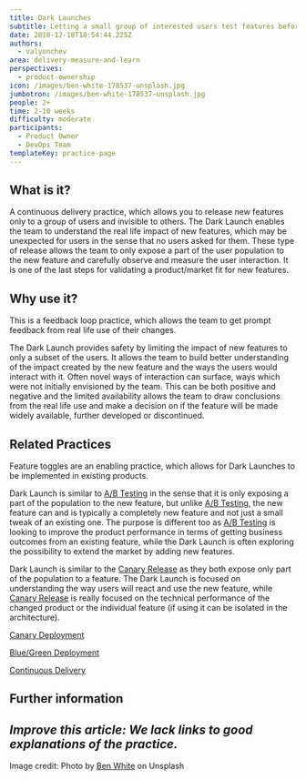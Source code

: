 ```yaml
---
title: Dark Launches
subtitle: Letting a small group of interested users test features before others
date: 2018-12-18T18:54:44.225Z
authors:
  - valyonchev
area: delivery-measure-and-learn
perspectives:
  - product-ownership
icon: /images/ben-white-178537-unsplash.jpg
jumbotron: /images/ben-white-178537-unsplash.jpg
people: 2+
time: 2-10 weeks
difficulty: moderate
participants:
  - Product Owner
  - DevOps Team
templateKey: practice-page
---
```

## What is it?

A continuous delivery practice, which allows you to release new features only to a group of users and invisible to others. The Dark Launch enables the team to understand the real life impact of new features, which may be unexpected for users in the sense that no users asked for them. These type of release allows the team to only expose a part of the user population to the new feature and carefully observe and measure the user interaction. It is one of the last steps for validating a product/market fit for new features.

## Why use it?

This is a feedback loop practice, which allows the team to get prompt feedback from real life use of their changes.

The Dark Launch provides safety by limiting the impact of new features to only a subset of the users. It allows the team to build better understanding of the impact created by the new feature and the ways the users would interact with it. Often novel ways of interaction can surface, ways which were not initially envisioned by the team. This can be both positive and negative and the limited availability allows the team to draw conclusions from the real life use and make a decision on if the feature will be made widely available, further developed or discontinued.

## Related Practices

Feature toggles are an enabling practice, which allows for Dark Launches to be implemented in existing products.

Dark Launch is similar to [A/B Testing](https://openpracticelibrary.com/practice/split-testing-a-b-testing/) in the sense that it is only exposing a part of the population to the new feature, but unlike [A/B Testing](https://openpracticelibrary.com/practice/split-testing-a-b-testing/), the new feature can and is typically a completely new feature and not just a small tweak of an existing one. The purpose is different too as [A/B Testing](https://openpracticelibrary.com/practice/split-testing-a-b-testing/) is looking to improve the product performance in terms of getting business outcomes from an existing feature, while the Dark Launch is often exploring the possibility to extend the market by adding new features.

Dark Launch is similar to the [Canary Release](https://openpracticelibrary.com/practice/canary-release/) as they both expose only part of the population to a feature. The Dark Launch is focused on understanding the way users will react and use the new feature, while [Canary Release](https://openpracticelibrary.com/practice/canary-release/) is really focused on the technical performance of the changed product or the individual feature (if using it can be isolated in the architecture).

[Canary Deployment ](https://openpracticelibrary.com/practice/canary-release/)

[Blue/Green Deployment](https://openpracticelibrary.com/practice/blue-green-deployments/)

[Continuous Delivery](https://openpracticelibrary.com/practice/continuous-delivery/)

## Further information



## _**Improve this article:** We lack links to good explanations of the practice._



Image credit: Photo by [Ben White](https://unsplash.com/photos/4Bs9kSDJsdc) on Unsplash
